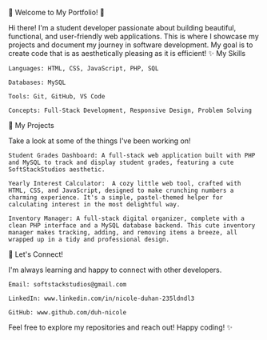 🌸 Welcome to My Portfolio! 🌸

Hi there! I'm a student developer passionate about building beautiful, functional, and user-friendly web applications. This is where I showcase my projects and document my journey in software development. My goal is to create code that is as aesthetically pleasing as it is efficient!
✨ My Skills

    Languages: HTML, CSS, JavaScript, PHP, SQL

    Databases: MySQL

    Tools: Git, GitHub, VS Code

    Concepts: Full-Stack Development, Responsive Design, Problem Solving

💖 My Projects

Take a look at some of the things I've been working on!

    Student Grades Dashboard: A full-stack web application built with PHP and MySQL to track and display student grades, featuring a cute SoftStackStudios aesthetic.

    Yearly Interest Calculator:  A cozy little web tool, crafted with HTML, CSS, and JavaScript, designed to make crunching numbers a charming experience. It's a simple, pastel-themed helper for calculating interest in the most delightful way.

    Inventory Manager: A full-stack digital organizer, complete with a clean PHP interface and a MySQL database backend. This cute inventory manager makes tracking, adding, and removing items a breeze, all wrapped up in a tidy and professional design.

💌 Let's Connect!

I'm always learning and happy to connect with other developers.

    Email: softstackstudios@gmail.com
    
    LinkedIn: www.linkedin.com/in/nicole-duhan-235ldndl3

    GitHub: www.github.com/duh-nicole

Feel free to explore my repositories and reach out! Happy coding! ✨
